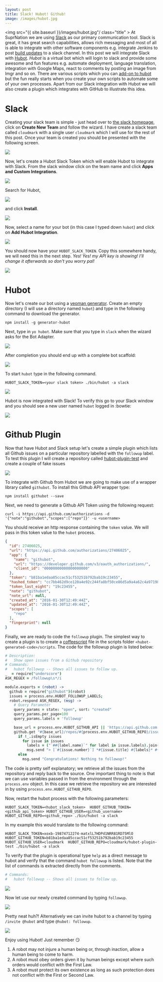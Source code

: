 ```yaml
---
layout: post
title: Slack! Hubot! Github!
image: /images/hubot.jpg
---
```


<img src="{{ site.baseurl }}/images/hubot.jpg"/ class="title" > At SuprNation we are using [Slack](https://slack.com/) as our primary communication tool. Slack is great, it has great search capabilities, allows rich messaging and most of all is able to integrate with other software components e.g. integrate Jenkins to post [build updates](https://wiki.jenkins-ci.org/display/JENKINS/Slack+Plugin) to a slack channel.  In this post we will integrate Slack with [Hubot](https://hubot.github.com/).  _Hubot_ is a virtual bot which will login to slack and provide some awesome and fun features e.g. automate deployment, language translation, integration with Google Maps, react to comments by posting an image from Imgr and so on.  There are various scripts which you can [add-on to hubot](https://github.com/hubot-scripts) but the fun really starts when you create your own scripts to automate some of your own processes.  Apart from our Slack integration with Hubot we will also create a plugin which integrates with GitHub to illustrate this idea.  


# Slack
Creating your slack team is simple - just head over to [the slack homepage](https://slack.com/), click on **Create New Team** and follow the wizard.  I have create a slack team called `cloudmark` with a single user `cloudmark` which I will use for the rest of this post.  Once your team is created you should be presented with the following screen.  


<img class="step" src="{{ site.baseurl }}/images/slack/step1.png"/>

Now, let's create a Hubot Slack Token which will enable Hubot to integrate with Slack.  From the slack window click on the team name and click **Apps and Custom Integrations**. 

<img class="step" src="{{ site.baseurl }}/images/slack/step2.png"/>


Search for Hubot,  

<img class="step" src="{{ site.baseurl }}/images/slack/step3.png"/>

and click **Install**. 

<img class="step"  src="{{ site.baseurl }}/images/slack/step4.png"/>

Now, select a name for your bot (in this case I typed down `hubot`) and click on **Add Hubot Integration**.  

<img class="step"  src="{{ site.baseurl }}/images/slack/step5.png"/>

You should now have your `HUBOT_SLACK_TOKEN`.  Copy this somewhere handy, we will need this in the next step.  *Yes! Yes! my API key is showing! I'll change it afterwards so don't you worry pal!*

<img class="step"  src="{{ site.baseurl }}/images/slack/step6.png"/>

# Hubot
Now let's create our bot using a [yeoman generator](https://github.com/github/generator-hubot).  Create an empty directory (I will use a directory named `hubot`) and type in the following command to download the generator. 

```
npm install -g generator-hubot
```

Next, type in `yo hubot`.  Make sure that you type in `slack` when the wizard asks for the Bot Adapter.  

<img class="step"  src="{{ site.baseurl }}/images/slack/step7.png"/>

After completion you should end up with a complete bot scaffold:

<img class="step"  src="{{ site.baseurl }}/images/slack/step8.png"/>

To start `hubot` type in the following command.  
 
```
HUBOT_SLACK_TOKEN=<your slack token> ./bin/hubot -a slack
```

<img class="step"  src="{{ site.baseurl }}/images/slack/step9.png"/>

Hubot is now integrated with Slack! To verify this go to your Slack window and you should see a new user named `hubot` logged in :bowtie:

<img class="step"  src="{{ site.baseurl }}/images/slack/step10.png"/>


# Github Plugin
Now that have Hubot and Slack setup let's create a simple plugin which lists all Github issues on a particular repository labelled with the `followup` label.  To test this 
plugin I will create a repository called [hubot-plugin-test](https://github.com/cloudmark/hubot-plugin-test.git) and create a couple of fake issues  

<img class="step"  src="{{ site.baseurl }}/images/slack/step11.png"/>

To integrate with Github from Hubot we are going to make use of a wrapper library called `githubot`.  To install this Github API wrapper type:

```
npm install githubot --save
```

Next, we need to generate a Github API Token using the following request:  

```
curl -i https://api.github.com/authorizations -d '{"note":"githubot","scopes":["repo"]}' -u <username>
```

You should receive an http response containing the `token` value.  We will pass in this token value to the `hubot` process.   

```json
{
  "id": 27406025,
  "url": "https://api.github.com/authorizations/27406025",
  "app": {
    "name": "githubot",
    "url": "https://developer.github.com/v3/oauth_authorizations/",
    "client_id": "00000000000000000000"
  },
  "token": "b81ba1edaa85ccac51cf53251b792bab19c23455",
  "hashed_token": "cc7bb462d9ce120a4e92c244fa8bf50ce86d5a9a4a62c4a97198e175c474385e",
  "token_last_eight": "19c23455",
  "note": "githubot",
  "note_url": null,
  "created_at": "2016-01-30T12:49:44Z",
  "updated_at": "2016-01-30T12:49:44Z",
  "scopes": [
    "repo"
  ],
  "fingerprint": null
}
```

Finally, we are ready to code the `followup` plugin.  The simplest way to create a plugin is to create a [coffeescript](http://coffeescript.org/) file in the scripts folder `<hubot-generated-code>/scripts`.  The code for the followup plugin is listed below: 

```coffeescript
# Description:
#   Show open issues from a Github repository
# Commands:
#   hubot followup -- Shows all issues to follow up.
_  = require("underscore")
ASK_REGEX = /followup\s*/i

module.exports = (robot) ->
  github = require("githubot")(robot)
  issues = process.env.HUBOT_FOLLOWUP_LABELS;
  robot.respond ASK_REGEX, (msg) ->
    # Query Parameter
    query_params = state: "open", sort: "created"
    query_params.per_page=100
    query_params.labels = 'followup'

    base_url = process.env.HUBOT_GITHUB_API || 'https://api.github.com'
    github.get "#{base_url}/repos/#{process.env.HUBOT_GITHUB_REPO}/issues", query_params, (issues) ->
      if !_.isEmpty issues
        for issue in issues
          labels = ("`##{label.name}`" for label in issue.labels).join(" ")
          msg.send "> [`#{issue.number}`] *#{issue.title} #{labels}* #{issue.html_url}"
      else
        msg.send "Congratulations! Nothing to followup!"
```

The code is pretty self explanatory;  we retrieve all the issues from the repository and reply back to the source. One important thing to note is that we can use variables passed in from the environment through the `process.env` object.  In this case we retrieve the repository we are interested in by using `process.env.HUBOT_GITHUB_REPO`.  

Now, restart the hubot process with the following parameters:

```
HUBOT_SLACK_TOKEN=<hubot_slack_token>  HUBOT_GITHUB_TOKEN=<github_api_token> HUBOT_GITHUB_USER=<github_username> HUBOT_GITHUB_REPO=<github_repo> ./bin/hubot -a slack
```
In my example this would translate to the following command: 

```
HUBOT_SLACK_TOKEN=xoxb-19874712274-matxlL7HDPd1NRR81RD75MlO  HUBOT_GITHUB_TOKEN=b81ba1edaa85ccac51cf53251b792bab19c23455  HUBOT_GITHUB_USER=cloudmark  HUBOT_GITHUB_REPO=cloudmark/hubot-plugin-test ./bin/hubot -a slack
```

To verify that the plugin is operational type `help` as a direct message to hubot and verify that the command `hubot followup` is listed. Note that the list of commands is extracted directly from the comments. 

```coffeescript
# Commands:
#   hubot followup -- Shows all issues to follow up.
```

<img class="step" src="{{ site.baseurl }}/images/slack/step12.png"/>


Now let use our newly created command by typing `followup`.


<img class="step" src="{{ site.baseurl }}/images/slack/step13.png"/>


Pretty neat huh?! Alternatively we can invite hubot to a channel by typing `/invite @hubot` and type `@hubot: followup`. 

<img class="step" src="{{ site.baseurl }}/images/slack/step14.png"/>

Enjoy using Hubot! Just remember :smirk:

1. A robot may not injure a human being or, through inaction, allow a human being to come to harm.
2. A robot must obey orders given it by human beings except where such orders would conflict with the First Law.
3. A robot must protect its own existence as long as such protection does not conflict with the First or Second Law.



